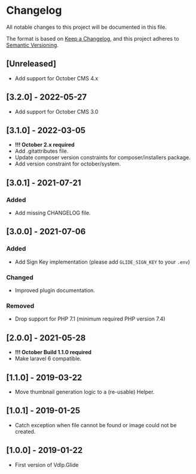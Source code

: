 # Changelog
All notable changes to this project will be documented in this file.

The format is based on [Keep a Changelog](https://keepachangelog.com/en/1.0.0/),
and this project adheres to [Semantic Versioning](https://semver.org/spec/v2.0.0.html).

## [Unreleased]

- Add support for October CMS 4.x

## [3.2.0] - 2022-05-27

- Add support for October CMS 3.0

## [3.1.0] - 2022-03-05

- __!!! October 2.x required__
- Add .gitattributes file.
- Update composer version constraints for composer/installers package.
- Add version constraint for october/system.

## [3.0.1] - 2021-07-21

### Added
- Add missing CHANGELOG file.

## [3.0.0] - 2021-07-06

### Added
- Add Sign Key implementation (please add `GLIDE_SIGN_KEY` to your `.env`)

### Changed
- Improved plugin documentation.

### Removed
- Drop support for PHP 7.1 (minimum required PHP version 7.4)

## [2.0.0] - 2021-05-28

- __!!! October Build 1.1.0 required__
- Make laravel 6 compatible.

## [1.1.0] - 2019-03-22

- Move thumbnail generation logic to a (re-usable) Helper.

## [1.0.1] - 2019-01-25

- Catch exception when file cannot be found or image could not be created.

## [1.0.0] - 2019-01-22

- First version of Vdlp.Glide
